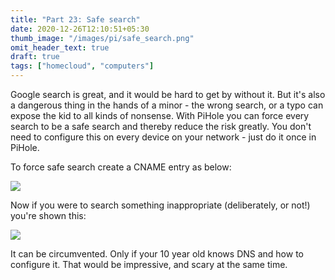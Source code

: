 ```yaml
---
title: "Part 23: Safe search"
date: 2020-12-26T12:10:51+05:30
thumb_image: "/images/pi/safe_search.png"
omit_header_text: true
draft: true
tags: ["homecloud", "computers"]
---
```


Google search is great, and it would be hard to get by without it. But it's also a dangerous thing in the hands of a minor - the wrong search, or a typo can expose the kid to all kinds of nonsense. With PiHole you can force every search to be a safe search and thereby reduce the risk greatly. You don't need to configure this on every device on your network - just do it once in PiHole. 

To force safe search create a CNAME entry as below: 

![](/images/pi/safe-search.png)

Now if you were to search something inappropriate (deliberately, or not!) you're shown this:

![](/images/pi/blocked.png)

It can be circumvented. Only if your 10 year old knows DNS and how to configure it. That would be impressive, and scary at the same time. 
